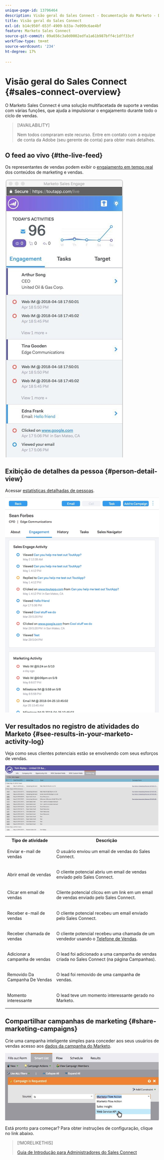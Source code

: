 ```yaml
---
unique-page-id: 13796464
description: Visão geral do Sales Connect - Documentação do Marketo - Documentação do produto
title: Visão geral do Sales Connect
exl-id: b14c950f-653f-4909-b33a-7e099c6ae4bf
feature: Marketo Sales Connect
source-git-commit: 09a656c3a0d0002edfa1a61b987bff4c1dff33cf
workflow-type: tm+mt
source-wordcount: '234'
ht-degree: 17%

---
```


# Visão geral do Sales Connect {#sales-connect-overview}

O Marketo Sales Connect é uma solução multifacetada de suporte a vendas com várias funções, que ajuda a impulsionar o engajamento durante todo o ciclo de vendas.

>[!AVAILABILITY]
>
>Nem todos compraram este recurso. Entre em contato com a equipe de conta da Adobe (seu gerente de conta) para obter mais detalhes.

## O feed ao vivo {#the-live-feed}

Os representantes de vendas podem exibir o [engajamento em tempo real](/help/marketo/product-docs/marketo-sales-connect/email/the-live-feed/live-feed-overview.md) dos conteúdos de marketing e vendas.

![](assets/engagement.jpg)

## Exibição de detalhes da pessoa {#person-detail-view}

Acessar [estatísticas detalhadas de pessoas](/help/marketo/product-docs/marketo-sales-connect/people/person-detail-view.md).

![](assets/2018-05-11-at-3.28-pm.jpg)

## Ver resultados no registro de atividades do Marketo {#see-results-in-your-marketo-activity-log}

Veja como seus clientes potenciais estão se envolvendo com seus esforços de vendas.

![](assets/2018-05-11-at-3.30-pm.jpg)

<table>
 <tbody>
  <tr>
   <th>Tipo de atividade</th>
   <th>Descrição</th>
  </tr>
  <tr>
   <td><p>Enviar e-mail de vendas</p></td>
   <td><p>O usuário enviou um email de vendas do Sales Connect.</p></td>
  </tr>
  <tr>
   <td><p>Abrir email de vendas</p></td>
   <td><p>O cliente potencial abriu um email de vendas enviado pelo Sales Connect.</p></td>
  </tr>
  <tr>
   <td><p>Clicar em email de vendas</p></td>
   <td><p>Cliente potencial clicou em um link em um email de vendas enviado pelo Sales Connect.</p></td>
  </tr>
  <tr>
   <td colspan="1"><p>Receber e-mail de vendas</p></td>
   <td colspan="1"><p>O cliente potencial recebeu um email enviado pelo Sales Connect.</p></td>
  </tr>
  <tr>
   <td colspan="1"><p>Receber chamada de vendas</p></td>
   <td colspan="1"><p>O cliente potencial recebeu uma chamada de um vendedor usando o <a href="/help/marketo/product-docs/marketo-sales-connect/phone/sales-phone-overview.md" rel="nofollow">Telefone de Vendas</a>.</p></td>
  </tr>
  <tr>
   <td colspan="1"><p>Adicionar a campanha de vendas</p></td>
   <td colspan="1"><p>O lead foi adicionado a uma campanha de vendas criada no Sales Connect (na página Campanhas).</p></td>
  </tr>
  <tr>
   <td colspan="1"><p>Removido Da Campanha De Vendas</p></td>
   <td colspan="1"><p>O lead foi removido de uma campanha de vendas.</p></td>
  </tr>
  <tr>
   <td colspan="1"><p>Momento interessante</p></td>
   <td colspan="1"><p>O lead teve um momento interessante gerado no Marketo.</p></td>
  </tr>
 </tbody>
</table>

## Compartilhar campanhas de marketing {#share-marketing-campaigns}

Crie uma campanha inteligente simples para conceder aos seus usuários de vendas acesso aos [dados da campanha do Marketo](/help/marketo/product-docs/marketo-sales-connect/marketo/make-a-campaign-visible-to-sales-connect-users.md).

![](assets/campaign-is-requested.jpg)

Está pronto para começar? Para obter instruções de configuração, clique no link abaixo.

>[!MORELIKETHIS]
>
>[Guia de Introdução para Administradores do Sales Connect](/help/marketo/product-docs/marketo-sales-connect/getting-started/getting-started-guide-for-sales-connect-admins.md)
